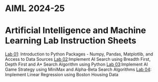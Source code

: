 # AIML 2024-25
# Artificial Intelligence and Machine Learning Lab Instruction Sheets
[Lab 01](https://github.com/NelliRishitha/AIML-2025/blob/main/lab01.ipynb): Introduction to Python Packages - Numpy, Pandas, Matplotlib, and Access to Data Sources
[Lab 02]():Implement AI Search using Breadth First, Depth First and A* Search Algorithm using Python
[Lab 03]():Implement AI Game Strategy using MiniMax and Alpha-Beta Search Algorithms
[Lab 04](): Implement Linear Regression using Boston Housing Data
